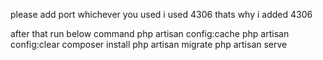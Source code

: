 please add port whichever you used i used 4306 thats why i added 4306

after that run below command
php artisan config:cache
php artisan config:clear
composer install
php artisan migrate
php artisan serve